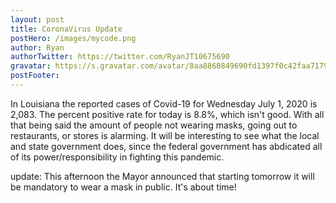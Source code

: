 ```yaml
---
layout: post
title: CoronaVirus Update
postHero: /images/mycode.png
author: Ryan
authorTwitter: https://twitter.com/RyanJT10675690
gravatar: https://s.gravatar.com/avatar/8aa8860849690fd1397f0c42faa71795?s=80
postFooter:
---
```


In Louisiana the reported cases of Covid-19 for Wednesday July 1, 2020 is 2,083. The percent positive rate for today is 
8.8%, which isn't good. With all that being said the amount of people not wearing masks, going out to restaurants, or stores
is alarming. It will be interesting to see what the local and state government does, since the federal government has abdicated
all of its power/responsibility in fighting this pandemic. 

update: This afternoon the Mayor announced that starting tomorrow it will be mandatory to wear a mask in public. It's about time!

